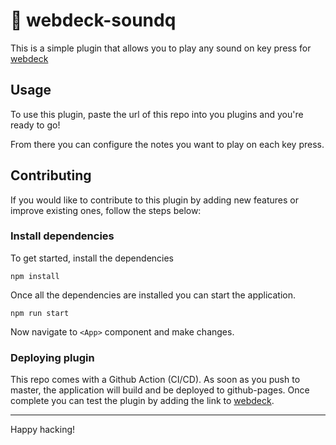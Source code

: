 # 🔌 webdeck-soundq

This is a simple plugin that allows you to play any sound on key press for [webdeck](https://github.com/webdeckjs/webdeck)

## Usage

To use this plugin, paste the url of this repo into you plugins and you're ready to go!

From there you can configure the notes you want to play on each key press.

## Contributing

If you would like to contribute to this plugin by adding new features or improve existing ones, follow the steps below:

### Install dependencies

To get started, install the dependencies

`npm install`

Once all the dependencies are installed you can start the application.

`npm run start`

Now navigate to `<App>` component and make changes.

### Deploying plugin

This repo comes with a Github Action (CI/CD). As soon as you push to master, the application will build and be deployed to github-pages. Once complete you can test the plugin by adding the link to [webdeck](https://github.com/webdeckjs/webdeck).

---

Happy hacking!
